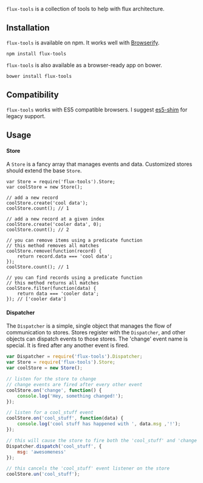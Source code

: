 `flux-tools` is a collection of tools to help with flux architecture.

## Installation

`flux-tools` is available on npm. It works well with [Browserify](http://browserify.org/).

```
npm install flux-tools
```

`flux-tools` is also available as a browser-ready app on bower.

```
bower install flux-tools
```

## Compatibility

`flux-tools` works with ES5 compatible browsers.
I suggest [es5-shim](https://github.com/es-shims/es5-shim) for legacy support.

## Usage

#### Store

A `Store` is a fancy array that manages events and data.
Customized stores should extend the base `Store`.

```
var Store = require('flux-tools').Store;
var coolStore = new Store();

// add a new record
coolStore.create('cool data');
coolStore.count(); // 1

// add a new record at a given index
coolStore.create('cooler data', 0);
coolStore.count(); // 2

// you can remove items using a predicate function
// this method removes all matches
coolStore.remove(function(record) {
    return record.data === 'cool data';
});
coolStore.count(); // 1

// you can find records using a predicate function
// this method returns all matches
coolStore.filter(function(data) {
    return data === 'cooler data';
}); // ['cooler data']
```

#### Dispatcher

The `Dispatcher` is a simple, single object that manages the flow of communication to stores.
Stores register with the `Dispatcher`, and other objects can dispatch events to those stores.
The 'change' event name is special. It is fired after any another event is fired.

```js
var Dispatcher = require('flux-tools').Dispatcher;
var Store = require('flux-tools').Store;
var coolStore = new Store();

// listen for the store to change
// change events are fired after every other event
coolStore.on('change', function() {
    console.log('Hey, something changed!');
});

// listen for a cool_stuff event
coolStore.on('cool_stuff', function(data) {
    console.log('cool stuff has happened with ', data.msg ,'!');
});

// this will cause the store to fire both the 'cool_stuff' and 'change' events
Dispatcher.dispatch('cool_stuff', {
    msg: 'awesomeness'
});

// this cancels the 'cool_stuff' event listener on the store
coolStore.un('cool_stuff');
```

